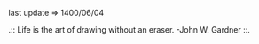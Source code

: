 last update&nbsp;=>&nbsp;1400/06/04


.:: Life is the art of drawing without an eraser. -John W. Gardner  ::.